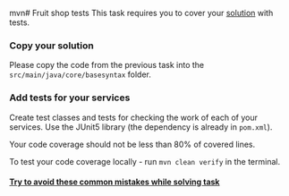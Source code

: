 mvn# Fruit shop tests
This task requires you to cover your [solution](https://github.com/mate-academy/jv-fruit-shop) with tests. 

### Copy your solution
Please copy the code from the previous task into the `src/main/java/core/basesyntax` folder.

### Add tests for your services
Create test classes and tests for checking the work of each of your services. 
Use the JUnit5 library (the dependency is already in `pom.xml`).

Your code coverage should not be less than 80% of covered lines.

To test your code coverage locally - run `mvn clean verify` in the terminal.
#### [Try to avoid these common mistakes while solving task](./checklist.md)
